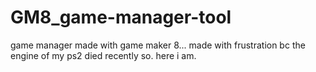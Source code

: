 # GM8_game-manager-tool
game manager made with game maker 8... made with frustration bc the engine of my ps2 died recently so. here i am.
